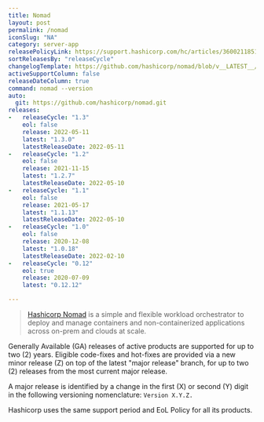 ```yaml
---
title: Nomad
layout: post
permalink: /nomad
iconSlug: "NA"
category: server-app
releasePolicyLink: https://support.hashicorp.com/hc/articles/360021185113
sortReleasesBy: "releaseCycle"
changelogTemplate: https://github.com/hashicorp/nomad/blob/v__LATEST__/CHANGELOG.md
activeSupportColumn: false
releaseDateColumn: true
command: nomad --version
auto:
  git: https://github.com/hashicorp/nomad.git
releases:
-   releaseCycle: "1.3"
    eol: false
    release: 2022-05-11
    latest: "1.3.0"
    latestReleaseDate: 2022-05-11
-   releaseCycle: "1.2"
    eol: false
    release: 2021-11-15
    latest: "1.2.7"
    latestReleaseDate: 2022-05-10
-   releaseCycle: "1.1"
    eol: false
    release: 2021-05-17
    latest: "1.1.13"
    latestReleaseDate: 2022-05-10
-   releaseCycle: "1.0"
    eol: false
    release: 2020-12-08
    latest: "1.0.18"
    latestReleaseDate: 2022-02-10
-   releaseCycle: "0.12"
    eol: true
    release: 2020-07-09
    latest: "0.12.12"

---
```


> [Hashicorp Nomad](https://www.nomadproject.io/) is a simple and flexible workload orchestrator to deploy and manage containers and non-containerized applications across on-prem and clouds at scale.

Generally Available (GA) releases of active products are supported for up to two (2) years. Eligible code-fixes and hot-fixes are provided via a new minor release (Z) on top of the latest "major release" branch, for up to two (2) releases from the most current major release. 

A major release is identified by a change in the first (X) or second (Y) digit in the following versioning nomenclature: `Version X.Y.Z.`

Hashicorp uses the same support period and EoL Policy for all its products.
